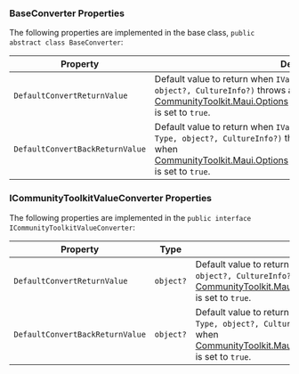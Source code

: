 ### BaseConverter Properties

The following properties are implemented in the base class, `public abstract class BaseConverter`:

|Property |Description  |
|---------|---------|
| `DefaultConvertReturnValue` | Default value to return when `IValueConverter.Convert(object?, Type, object?, CultureInfo?)` throws an `Exception`. This value is used when [CommunityToolkit.Maui.Options](../options.md)`.ShouldSuppressExceptionsInConverters` is set to `true`. |
| `DefaultConvertBackReturnValue` | Default value to return when `IValueConverter.ConvertBack(object?, Type, object?, CultureInfo?)` throws an `Exception`. This value is used when [CommunityToolkit.Maui.Options](../options.md)`.ShouldSuppressExceptionsInConverters` is set to `true`. |

### ICommunityToolkitValueConverter Properties

The following properties are implemented in the `public interface ICommunityToolkitValueConverter`:

|Property |Type     |Description  |
|---------|---------|---------|
| `DefaultConvertReturnValue` | `object?` | Default value to return when `IValueConverter.Convert(object?, Type, object?, CultureInfo?)` throws an `Exception`. This value is used when [CommunityToolkit.Maui.Options](../options.md)`.ShouldSuppressExceptionsInConverters` is set to `true`. |
| `DefaultConvertBackReturnValue` | `object?` | Default value to return when `IValueConverter.ConvertBack(object?, Type, object?, CultureInfo?)` throws an `Exception`. This value is used when [CommunityToolkit.Maui.Options](../options.md)`.ShouldSuppressExceptionsInConverters` is set to `true`. |